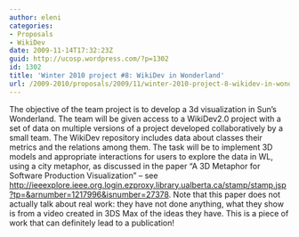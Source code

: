 ```yaml
---
author: eleni
categories:
- Proposals
- WikiDev
date: 2009-11-14T17:32:23Z
guid: http://ucosp.wordpress.com/?p=1302
id: 1302
title: 'Winter 2010 project #8: WikiDev in Wonderland'
url: /2009-2010/proposals/2009/11/winter-2010-project-8-wikidev-in-wonderland/
---
```


The objective of the team project is to develop a 3d visualization in Sun&#8217;s Wonderland. The team will be given access to a WikiDev2.0 project with a set of data on multiple versions of a project developed collaboratively by a small team. The WikiDev repository includes data about classes their metrics and the relations among them. The task will be to implement 3D models and appropriate interactions for users to explore the data in WL, using a city metaphor, as discussed in the paper &#8220;A 3D Metaphor for Software Production Visualization&#8221; &#8211; see <a title="http://ieeexplore.ieee.org.login.ezproxy.library.ualberta.ca/stamp/stamp.jsp?tp=&arnumber=1217996&isnumber=27378" href="http://ieeexplore.ieee.org.login.ezproxy.library.ualberta.ca/stamp/stamp.jsp?tp=&arnumber=1217996&isnumber=27378" target="_blank">http://ieeexplore.ieee.org.login.ezproxy.library.ualberta.ca/stamp/stamp.jsp?tp=&arnumber=1217996&isnumber=27378</a>. Note that this paper does not actually talk about real work: they have not done anything, what they show is from a video created in 3DS Max of the ideas they have. This is a piece of work that can definitely lead to a publication!